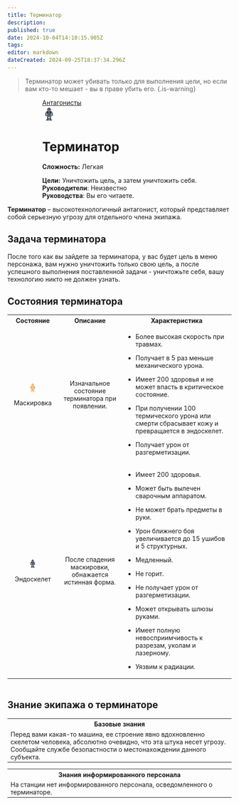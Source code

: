 ```yaml
---
title: Терминатор
description: 
published: true
date: 2024-10-04T14:10:15.905Z
tags: 
editor: markdown
dateCreated: 2024-09-25T18:37:34.296Z
---
```


> Терминатор может убивать только для выполнения цели, но если вам кто-то мешает - вы в праве убить его.
{.is-warning}


<div style="display: flex; justify-content: center;">
  <div class="roles-passport antag">
    <div class="title antag"><a href="/roles/antagonists">Антагонисты</a></div>
    <div>
      <div><div><img id="terminatorImg" class="terminator-img" src="/roles/terminator.png" onclick="playGif(this)"></div></div>
      <div><div>
        <h1>Терминатор</h1>
        <p><strong>Сложность:</strong> Легкая</p>
        <strong>Цели:</strong> Уничтожить цель, а затем уничтожить себя.<br>
        <b>Руководители</b>: Неизвестно<br>
        <b>Руководства</b>: Вы его читаете. 
        </div></div>
    </div>
  </div>
</div>

**Терминатор** – высокотехнологичный антагонист, который представляет собой серьезную угрозу для отдельного члена экипажа. 
<h2>Задача терминатора</h2>
После того как вы зайдете за терминатора, у вас будет цель в меню персонажа, вам нужно уничтожить только свою цель, а после успешного выполнения поставленной задачи - уничтожьте себя, вашу технологию никто не должен узнать.

<h2>Состояния терминатора</h2>
<p>
<div style="text-align: center; overflow-x: auto;">
  <table class="ant" style="margin: 0 auto;">
    <tbody>
      <tr>
        <th>Состояние</th>
        <th>Описание</th>
        <th>Характеристика</th>
      </tr>
      <tr>
        <td style="text-align: center;">
          <figure class="image"><img style="width: 128px" src="/roles/antagonists/terminator_degize.png"></figure>
          <p>Маскировка</p>
        </td>
        <td style="text-align: center;">Изначальное состояние терминатора при появлении.</td>
        <td style="text-align: left;">
          <ul>
            <li><p>Более высокая скорость при травмах.</p></li>
            <li><p>Получает в 5 раз меньше механического урона.</p></li>
            <li><p>Имеет 200 здоровья и не может впасть в критическое состояние.</p></li>
            <li><p>При получении 100 термического урона или смерти сбрасывает кожу и превращается в эндоскелет.</p></li>
            <li><p>Получает урон от разгерметизации.</p></li>
          </ul>
        </td>
      </tr>
      <tr>
        <td style="text-align: center;">
          <figure class="image"><img style="width: 128px" src="/roles/antagonists/terminator.png"></figure>
          <p>Эндоскелет</p>
        </td>
        <td style="text-align: center;">После спадения маскировки, обнажается истинная форма.</td>
        <td style="text-align: left;">
          <ul>
            <li><p>Имеет 200 здоровья.</p></li>
            <li><p>Может быть вылечен сварочным аппаратом.</p></li>
            <li><p>Не может брать предметы в руки.</p></li>
            <li><p>Урон ближнего боя увеличивается до 15 ушибов и 5 структурных.</p></li>
            <li><p>Медленный.</p></li>
            <li><p>Не горит.</p></li>
            <li><p>Не получает урон от разгерметизации.</p></li>
            <li><p>Может открывать шлюзы руками.</p></li>
            <li><p>Имеет полную невосприимчивость к разрезам, уколам и лазерному.</p></li>
            <li><p>Уязвим к радиации.</p></li>
          </ul>
        </td>
      </tr>
    </tbody>
  </table>
</div>
<br>

## Знание экипажа о терминаторе

<table class="base tb" style="width: 100%;">
<tr><th>Базовые знания</th></tr>
<tr><td>Перед вами какая-то машина, ее строение явно вдохновленно скелетом человека, абсолютно очевидно, что эта штука несет угрозу. Сообщайте службе безопастности о местонахождении данного субъекта. </td></tr>
</table>

<table class="inf tb"style="width: 100%;">
<tr><th>Знания информированного персонала</th></tr>
<tr><td>На станции нет информированного персонала, осведомленного о терминаторе.</td></tr>
</table>

<div class="table"></div>